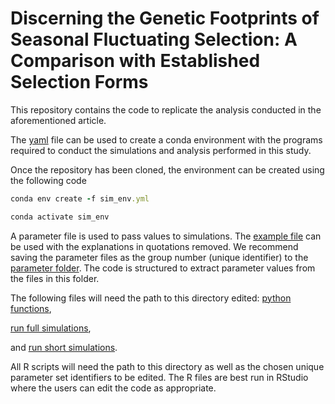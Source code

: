 
# Discerning the Genetic Footprints of Seasonal Fluctuating Selection: A Comparison with Established Selection Forms

This repository contains the code to replicate the analysis conducted in the aforementioned article. 

The [yaml](sim_env.yml) file can be used to create a conda environment with the programs required to conduct the simulations and analysis performed in this study.

Once the repository has been cloned, the environment can be created using the following code

```ruby
conda env create -f sim_env.yml

conda activate sim_env
```

A parameter file is used to pass values to simulations. The [example file](parameters/parameter_example.txt) can be used with the explanations in quotations removed. We recommend saving the parameter files as the group number (unique identifier) to the [parameter folder](parameters). The code is structured to extract parameter values from the files in this folder.

The following files will need the path to this directory edited:
 [python functions](single_locus_hpc.py), 
 
 [run full simulations](single_locus_run.py), 
 
 and [run short simulations](single_locus_short.py).
 
All R scripts will need the path to this directory as well as the chosen unique parameter set identifiers to be edited. The R files are best run in RStudio where the users can edit the code as appropriate.


